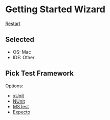 <!--
GENERATED FILE - DO NOT EDIT
This file was generated by [MarkdownSnippets](https://github.com/SimonCropp/MarkdownSnippets).
Source File: /docs/mdsource/wiz/picktest_Mac_Other.source.md
To change this file edit the source file and then run MarkdownSnippets.
-->

# Getting Started Wizard

[Restart](/docs/wiz/readme.md)

## Selected

* OS: Mac
* IDE: Other

## Pick Test Framework

Options:
 * [xUnit](result_Mac_Other_xUnit.md)
 * [NUnit](result_Mac_Other_NUnit.md)
 * [MSTest](result_Mac_Other_MSTest.md)
 * [Expecto](result_Mac_Other_Expecto.md)
